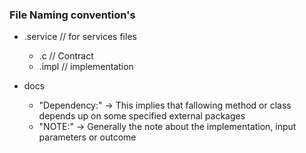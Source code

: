 ### File Naming convention's 

- .service  // for services files
    - .c  // Contract 
    - .impl // implementation

- docs 
    - "Dependency:" -> This implies that fallowing method or class depends up on some specified external packages
    - "NOTE:" -> Generally the note about the implementation, input parameters or outcome